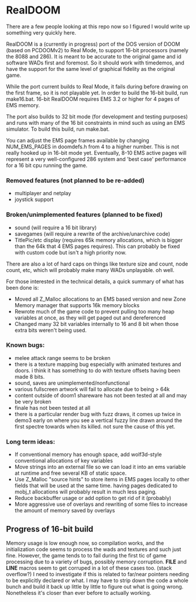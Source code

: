 # RealDOOM

There are a few people looking at this repo now so I figured I would write up something very quickly here.

RealDOOM is a (currently in progress) port of the DOS version of DOOM (based on PCDOOMv2) to Real Mode, to support 16-bit processors (namely the 8088 and 286). It is meant to be accurate to the original game and id software WADs first and foremost. So it should work with timedemos, and have the support for the same level of graphical fidelity as the original game.

While the port current builds to Real Mode, it fails during before drawing on the first frame, so it is not playable yet. In order to build the 16-bit build, run make16.bat. 16-bit RealDOOM requires EMS 3.2 or higher for 4 pages of EMS memory.

The port also builds to 32 bit mode (for development and testing purposes) and runs with many of the 16 bit constraints in mind such as using an EMS simulator. To build this build, run make.bat.
 

You can adjust the EMS page frames available by changing NUM_EMS_PAGES in doomdefs.h from 4 to a higher number. This is not really hooked up in 16-bit mode yet. Eventually, 8-10 EMS active pages will represent a very well-configured 286 system and 'best case' performance for a 16 bit cpu running the game.



### Removed features (not planned to be re-added)
 - multiplayer and netplay
 - joystick support
 

###  Broken/unimplemented features (planned to be fixed)
 - sound (will require a 16 bit library)
 - savegames (will require a rewrite of the archive/unarchive code)
 - TitlePic/etc display (requires 65k memory allocations, which is bigger than the 64k that 4 EMS pages requires). This can probably be fixed with custom code but isn't a high priority now.


There are also a lot of hard caps on things like texture size and count, node count, etc, which will probably make many WADs unplayable. oh well.

For those interested in the technical details, a quick summary of what has been done is:
 - Moved all Z_Malloc allocations to an EMS based version and new Zone Memory manager that supports 16k memory blocks
 - Rewrote much of the game code to prevent pulling too many heap variables at once, as they will get paged out and dereferenced
 - Changed many 32 bit variables internally to 16 and 8 bit when those extra bits weren't being used.


### Known bugs:
 - melee attack range seems to be broken
 - there is a texture mapping bug especially with animated textures and doors. i think it has something to do with texture offsets having been made 8 bits.
 - sound, saves are unimplemented/nonfunctional
 - various fullscreen artwork will fail to allocate due to being > 64k 
 - content outside of doom1 shareware has not been tested at all and may be very broken
 - finale has not been tested at all
 - there is a particular render bug with fuzz draws, it comes up twice in demo3 early on where you see a vertical fuzzy line drawn around the first spectre towards when its killed. not sure the cause of this yet.

### Long term ideas:
 - If conventional memory has enough space, add wolf3d-style conventional allocations of key variables
 - Move strings into an external file so we can load it into an ems variable at runtime and free several KB of static space.
 - Use Z_Malloc "source hints" to store items in EMS pages locally to other fields that will be used at the same time. having pages dedicated to mobj_t allocations will probably result in much less paging.
 - Reduce backbuffer usage or add option to get rid of it (probably)
 - More aggressive use of overlays and rewriting of some files to increase the amount of memory saved by overlays



## Progress of 16-bit build
Memory usage is low enough now, so compilation works, and the initialization code seems to process the wads and textures and such just fine. However, the game tends to to fail during the first tic of game processing due to a variety of bugs, possibly memory corruption. __FILE__ and __LINE__ macros seem to get corruped in a lot of these cases too. (stack overflow?) I need to investigate if this is related to far/near pointers needing to be explicitly declared or what. I may have to strip down the code a whole bunch and build it back up little by little to figure out what is going wrong.
Nonetheless it's closer than ever before to actually working.
